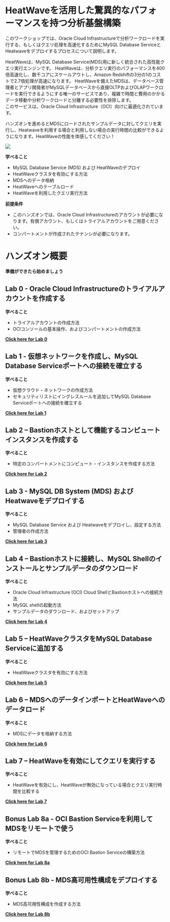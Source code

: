 # HeatWaveを活用した驚異的なパフォーマンスを持つ分析基盤構築

このワークショップでは、Oracle Cloud Infrastructureで分析ワークロードを実行する、もしくはクエリ処理を高速化するためにMySQL Database ServiceとHeatwaveをデプロイするプロセスについて説明します。
 
HeatWaveは、MySQL Database Service(MDS)用に新しく統合された高性能クエリ実行エンジンです。 HeatWaveは、分析クエリ実行のパフォーマンスを400倍高速化し、数千コアにスケールアウトし、Amazon Redshiftの3分の1のコストで2.7倍処理が高速になります。 HeatWaveを備えたMDSは、データベース管理者とアプリ開発者がMySQLデータベースから直接OLTPおよびOLAPワークロードを実行できるようにする唯一のサービスであり、複雑で時間と費用のかかるデータ移動や分析ワークロードと分離する必要性を排除します。</br>
このサービスは、Oracle Cloud Infrastructure（OCI）向けに最適化されています。
 
ハンズオンを進めるとMDSにロードされたサンプルデータに対してクエリを実行し、Heatwaveを利用する場合と利用しない場合の実行時間の比較ができるようになります。HeatWaveの性能を体感してください！

![](./images/Intro.png)


**学べること**

-	MySQL Database Service (MDS) および HeatWaveのデプロイ
-	HeatWaveクラスタを有効にする方法
-	MDSへのデータ格納
-	HeatWaveへのテーブルロード
-	HeatWaveを利用したクエリ実行方法


**前提条件**
-  このハンズオンでは、Oracle Cloud Infrastructureのアカウントが必要になります。有償アカウント、もしくはトライアルアカウントをご用意ください。
-  コンパートメントが作成されたテナンシが必要になります。
  

# ハンズオン概要
 
 **準備ができたら始めましょう**
 
## Lab 0 - Oracle Cloud Infrastructureのトライアルアカウントを作成する

**学べること**

- トライアルアカウントの作成方法
- OCIコンソールの基本操作、およびコンパートメントの作成方法

**[Click here for Lab 0](/Lab0/README.md)**

## Lab 1 - 仮想ネットワークを作成し、MySQL Database Serviceポートへの接続を確立する

**学べること**
 
-	仮想クラウド・ネットワークの作成方法
-	セキュリティリストにイングレスルールを追加してMySQL Database Serviceポートへの接続を確立する

**[Click here for Lab 1](/Lab1/README.md)**

## Lab 2 – Bastionホストとして機能するコンピュートインスタンスを作成する

**学べること**

-	特定のコンパートメントにコンピュート・インスタンスを作成する方法
 
**[Click here for Lab 2](/Lab2/README.md)**

## Lab 3 - MySQL DB System (MDS) および Heatwaveをデプロイする

**学べること**

-  MySQL Database Service および Heatwaveをデプロイし、設定する方法
-  管理者の作成方法

  
**[Click here for Lab 3](/Lab3/README.md)**

## Lab 4 – Bastionホストに接続し、MySQL Shellのインストールとサンプルデータのダウンロード

**学べること**

-  Oracle Cloud Infrastructure (OCI) Cloud ShellとBastionホストへの接続方法
-  MySQL shellの起動方法
-  サンプルデータのダウンロード、およびセットアップ

**[Click here for Lab 4](/Lab4/README.md)**

## Lab 5 – HeatWaveクラスタをMySQL Database Serviceに追加する

**学べること**

-  HeatWaveクラスタを有効にする方法
  
**[Click here for Lab 5](/Lab5/README.md)**

## Lab 6 – MDSへのデータインポートとHeatWaveへのデータロード

**学べること**

-  MDSにデータを格納する方法 
  
**[Click here for Lab 6](/Lab6/README.md)**

## Lab 7 – HeatWaveを有効にしてクエリを実行する

**学べること**

-  HeatWaveを有効にし、HeatWaveが無効になっている場合とクエリ実行時間を比較する
  
**[Click here for Lab 7](/Lab7/README.md)**

## Bonus Lab 8a - OCI Bastion Serviceを利用してMDSをリモートで使う

**学べること**

- リモートでMDSを管理するためのOCI Bastion Serviceの構築方法

**[Click here for Lab 8a](/Lab8a/README.md)**

## Bonus Lab 8b - MDS高可用性構成をデプロイする

**学べること**

- MDS高可用性構成を作成する方法

**[Click here for Lab 8b](/Lab8b/README.md)**

